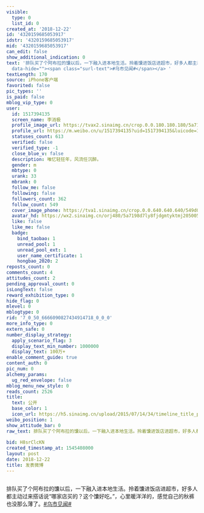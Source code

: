 ```yaml
---
visible:
  type: 0
  list_id: 0
created_at: '2018-12-22'
id: '4320159685053917'
idstr: '4320159685053917'
mid: '4320159685053917'
can_edit: false
show_additional_indication: 0
text: '排队买了个阿布拉的馕以后，一下融入进本地生活。拎着馕进饭店进超市，好多人都主动过来搭话说“哪家店买的？这个馕好吃。”，心里暖洋洋的，感觉自己的秋裤也没那么薄了。<a  href="https://m.weibo.cn/search?containerid=231522type%3D1%26t%3D10%26q%3D%23%E4%B9%8C%E5%B8%82%E8%A7%81%E9%97%BB%23&luicode=10000011&lfid=2304131517394135_-_WEIBO_SECOND_PROFILE_WEIBO"
  data-hide=""><span class="surl-text">#乌市见闻#</span></a> '
textLength: 170
source: iPhone客户端
favorited: false
pic_types: ''
is_paid: false
mblog_vip_type: 0
user:
  id: 1517394135
  screen_name: 李消极
  profile_image_url: https://tvax2.sinaimg.cn/crop.0.0.180.180.180/5a7198d7ly8fjdgmtyktmj20500500so.jpg?KID=imgbed,tva&Expires=1606399278&ssig=wh81OUktTo
  profile_url: https://m.weibo.cn/u/1517394135?uid=1517394135&luicode=10000011&lfid=2304131517394135_-_WEIBO_SECOND_PROFILE_WEIBO
  statuses_count: 613
  verified: false
  verified_type: -1
  close_blue_v: false
  description: 唯忆轻狂年，风流任沉醉。
  gender: m
  mbtype: 0
  urank: 33
  mbrank: 0
  follow_me: false
  following: false
  followers_count: 362
  follow_count: 549
  cover_image_phone: https://tva1.sinaimg.cn/crop.0.0.640.640.640/549d0121tw1egm1kjly3jj20hs0hsq4f.jpg
  avatar_hd: https://wx2.sinaimg.cn/orj480/5a7198d7ly8fjdgmtyktmj20500500so.jpg
  like: false
  like_me: false
  badge:
    bind_taobao: 1
    unread_pool: 1
    unread_pool_ext: 1
    user_name_certificate: 1
    hongbao_2020: 2
reposts_count: 0
comments_count: 4
attitudes_count: 2
pending_approval_count: 0
isLongText: false
reward_exhibition_type: 0
hide_flag: 0
mlevel: 0
mblogtype: 0
rid: '7_0_50_6666090827434914718_0_0_0'
more_info_type: 0
extern_safe: 0
number_display_strategy:
  apply_scenario_flag: 3
  display_text_min_number: 1000000
  display_text: 100万+
enable_comment_guide: true
content_auth: 0
pic_num: 0
alchemy_params:
  ug_red_envelope: false
mblog_menu_new_style: 0
reads_count: 2526
title:
  text: 公开
  base_color: 1
  icon_url: https://h5.sinaimg.cn/upload/2015/07/14/34/timeline_title_public_default.png
weibo_position: 1
show_attitude_bar: 0
raw_text: 排队买了个阿布拉的馕以后，一下融入进本地生活。拎着馕进饭店进超市，好多人都主动过来搭话说“哪家店买的？这个馕好吃。”，心里暖洋洋的，感觉自己的秋裤也没那么薄了。#乌市见闻#
  ​​​
bid: H8srClcKN
created_timestamp_at: 1545408000
layout: post
date: 2018-12-22
title: 发表微博
---
```


![]()

排队买了个阿布拉的馕以后，一下融入进本地生活。拎着馕进饭店进超市，好多人都主动过来搭话说“哪家店买的？这个馕好吃。”，心里暖洋洋的，感觉自己的秋裤也没那么薄了。<a  href="https://m.weibo.cn/search?containerid=231522type%3D1%26t%3D10%26q%3D%23%E4%B9%8C%E5%B8%82%E8%A7%81%E9%97%BB%23&luicode=10000011&lfid=2304131517394135_-_WEIBO_SECOND_PROFILE_WEIBO" data-hide=""><span class="surl-text">#乌市见闻#</span></a> 

